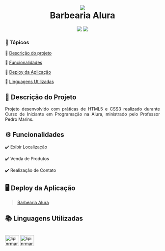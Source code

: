 <h1 align="center"> 
<img src="https://user-images.githubusercontent.com/92866551/196253167-76e4c785-1943-4528-8d46-78edd0a94c2d.png"/><br>
Barbearia Alura 
</h1>
<p align="center">
<img src="https://img.shields.io/badge/STATUS-CONCLU%C3%8DDO-brightgreen"/>
<img src="https://img.shields.io/badge/LICENSE-MIT-green"/>
</p>

### 📑 Tópicos 

:small_blue_diamond: [Descrição do projeto](#descrição-do-projeto)

:small_blue_diamond: [Funcionalidades](#funcionalidades)

:small_blue_diamond: [Deploy da Aplicação](#deploy-da-aplicação)

:small_blue_diamond: [Linguagens Utilizadas](#linguagens-utilizadas)

## 💈 Descrição do Projeto

<p align="justify">
  Projeto desenvolvido com práticas de HTML5 e CSS3 realizado durante Curso de Iniciante em Programação na Alura, ministrado pelo Professor Pedro Marins.
</p>

## ⚙️ Funcionalidades

:heavy_check_mark: Exibir Localização 

:heavy_check_mark: Venda de Produtos

:heavy_check_mark: Realização de Contato

## 🖥️ Deploy da Aplicação

> [Barbearia Alura](https://barbeariaalura-eight.vercel.app/)

## 📚 Linguagens Utilizadas

<div style="display: inline_block"><br>
  <img align="center" alt="lipinrmartins-HTML" height="35" width="45" src="https://cdn.jsdelivr.net/gh/devicons/devicon/icons/html5/html5-plain-wordmark.svg">
  <img align="center" alt="lipinrmartins-CSS" height="35" width="45" src="https://cdn.jsdelivr.net/gh/devicons/devicon/icons/css3/css3-plain-wordmark.svg">
</div>
